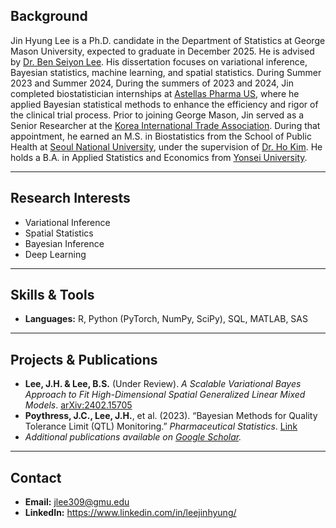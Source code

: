 ## Background

Jin Hyung Lee is a Ph.D. candidate in the Department of Statistics at George Mason University, expected to graduate in December 2025. He is advised by [Dr. Ben Seiyon Lee](https://sites.google.com/view/benslee/). His dissertation focuses on variational inference, Bayesian statistics, machine learning, and spatial statistics. During Summer 2023 and Summer 2024, During the summers of 2023 and 2024, Jin completed biostatistician internships at [Astellas Pharma US](https://www.astellas.com/us/), where he applied Bayesian statistical methods to enhance the efficiency and rigor of the clinical trial process.
Prior to joining George Mason, Jin served as a Senior Researcher at the [Korea International Trade Association](https://www.kita.org/). During that appointment, he earned an M.S. in Biostatistics from the School of Public Health at [Seoul National University](https://health.snu.ac.kr/en/), under the supervision of [Dr. Ho Kim](https://health.snu.ac.kr/en/snu__professor/%EA%B9%80%ED%98%B8/). He holds a B.A. in Applied Statistics and Economics from [Yonsei University](https://www.yonsei.ac.kr/en_sc/index.jsp).

---

## Research Interests

- Variational Inference  
- Spatial Statistics  
- Bayesian Inference  
- Deep Learning  

---

## Skills & Tools

- **Languages:** R, Python (PyTorch, NumPy, SciPy), SQL, MATLAB, SAS  

---

## Projects & Publications

- **Lee, J.H. & Lee, B.S.** (Under Review). _A Scalable Variational Bayes Approach to Fit High-Dimensional Spatial Generalized Linear Mixed Models_. [arXiv:2402.15705](https://arxiv.org/pdf/2402.15705)  
- **Poythress, J.C., Lee, J.H.**, et al. (2023). “Bayesian Methods for Quality Tolerance Limit (QTL) Monitoring.” _Pharmaceutical Statistics_. [Link](https://onlinelibrary.wiley.com/doi/abs/10.1002/pst.2427)  
- *Additional publications available on [Google Scholar](https://scholar.google.com/citations?user=0GAf5N8AAAAJ&hl=ko).*  

---

## Contact

- **Email:** jlee309@gmu.edu  
- **LinkedIn:** https://www.linkedin.com/in/leejinhyung/
